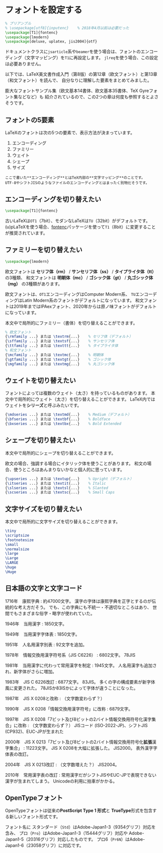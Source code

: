 # フォントを設定する

```latex
% プリアンブル
% \usepackage[utf8]{inputenc}    % 2018年4月以前は必要だった
\usepackage[T1]{fontenc}
\usepackage{lmodern}
\usepackage[deluxe, uplatex, jis2004]{otf}
```

ドキュメントクラスに``jsarticle``系や``beamer``を使う場合は、フォントのエンコーディング（文字マッピング）を``T1``に再設定します。
``jlreq``を使う場合、この設定は必要ありません。

以下では、LaTeX美文書作成入門（第8版）の第12章（欧文フォント）と第13章（和文フォント）を読んで、
自分なりに理解した要素をまとめてみました。

膨大なフォントサンプル集（欧文基本14書体、欧文基本35書体、TeX Gyreフォント集などなど）も
紹介されているので、この2つの章は何度も参照するとよさそうです。

## フォントの5要素

LaTeXのフォントは次の5つの要素で、表示方法が決まっています。

1. エンコーディング
1. ファミリー
1. ウェイト
1. シェープ
1. サイズ

```{note}
ここで書いた**エンコーディング**とはTeX内部の**文字マッピング**のことです。
UTF-8やシフトJISのようなファイルのエンコーディングとはまったく別物だそうです。
```

## エンコーディングを切り替えたい

```latex
\usepackage[T1]{fontenc}
```

古いLaTeXは``OT1``（7bit）、モダンなLaTeXは``TU``（32bit）がデフォルトです。
(u)pLaTeXを使う場合、[fontenc](latex-fontenc.md)パッケージを使って``T1``（8bit）に変更することが推奨されています。

## ファミリーを切り替えたい

```latex
\usepackage{lmodern}
```

欧文フォントは **セリフ体（rm）** / **サンセリフ体（ss）** / **タイプライタ体（tt）** の3種類、
和文フォントは **明朝体（mc）** / **ゴシック体（gt）** / **丸ゴシック体（mg）** の3種類があります。

欧文フォントは、``OT1``エンコーディングはComputer Modern系、
``TU``エンコーディングはLatin Modern系のフォントがデフォルトになっています。
和文フォントは2019年まではIPAexフォント、2020年からは原ノ味フォントがデフォルトになっています。

本文中で局所的にファミリー（書体）を切り替えることができます。

```latex
% 欧文フォント
{\rmfamily ...} または \textrm{...}    % セリフ体（デフォルト）
{\sffamily ...} または \textsf{...}    % サンセリフ体
{\ttfamily ...} または \texttt{...}    % タイプライタ体
% 和文フォント
{\mcfamily ...} または \textmc{...}    % 明朝体
{\gtfamily ...} または \textgt{...}    % ゴシック体
{\mgfamily ...} または \textmg{...}    % 丸ゴシック体
```

## ウェイトを切り替えたい

フォントによっては複数のウェイト（太さ）を持っているものがあります。
本文中で局所的にウェイト（太さ）を切り替えることができます。
LaTeX内ではウェイトを**シリーズ**と呼ぶみたいです。

```latex
{\mdseries ...} または \textmd{...}    % Medium（デフォルト）
{\bfseries ...} または \textbf{...}    % Boldface
{\bxseries ...} または \textbx{...}    % Bold Extended
```

## シェープを切り替えたい

本文中で局所的にシェープを切り替えることができます。

欧文の場合、強調する場合にイタリック体を使うことがあります。
和文の場合、使うところはあんまりないかなと個人的に思っています。

```latex
{\upseries ...} または \textup{...}    % Upright（デフォルト）
{\itseries ...} または \textit{...}    % Italic
{\slseries ...} または \textsl{...}    % Slanted
{\scseries ...} または \textsc{...}    % Small Caps
```

## 文字サイズを切り替えたい

本文中で局所的に文字サイズを切り替えることができます。

```latex
\tiny
\scriptsize
\footnotesize
\small
\normalsize
\large
\Large
\LARGE
\huge
\Huge
```


## 日本語の文字と文字コード

1716年　康熙字典
:   約47000文字。
    漢字の字体は康熙字典を正字とするのが伝統的な考え方だそう。
    でも、この字典にも不統一・不適切なところはあり、
    世間でもさまざまな俗字・略字が使われていた。

1946年　当用漢字
:   1850文字。

1949年　当用漢字字体表
:   1850文字。

1951年　人名用漢字別表
:   92文字を追加。

1978年　情報交換用漢字符号系（JIS C6226）
:   6802文字。
    78JIS

1981年　当用漢字に代わって常用漢字を制定
:   1945文字。
    人名用漢字も追加され、新字体がさらに増加。

1983年　JIS C 6226改訂
:   6877文字。
    83JIS。
    多くの字の構成要素が新字体風に変更された。
    78JISか83ISかによって字体が違うことになった。

1987年　JIS X 0208と改称
:   （文字数変わらず？）

1990年　JIS X 0208「情報交換用漢字符号」に改称
:   6879文字。

1997年　JIS X 0208「7ビット及び8ビットの2バイト情報交換用符号化漢字集合」に改称
:   （文字数変わらず？）
    JISコード (ISO-2022-JP)、シフトJIS (CP932)、EUC-JPが生まれた

2000年　JIS X 0213「7ビット及び8ビットの2バイト情報交換用符号化**拡張**漢字集合」
:   11223文字。
    JIS X 0208を大幅に拡張した。
    JIS2000。
    表外漢字字体表の改訂。

2004年　JIS X 0213改訂
:   （文字数増えた？）
    JIS2004。

2010年　常用漢字表の改訂
:   常用漢字だがシフトJISやEUC-JPで表現できない漢字が生まれてしまう。
    Unicodeの利用に拍車がかかる。


## OpenTypeフォント

OpenTypeフォントは従来の**PostScript Type 1 形式**と
**TrueType**形式を包含する新しいフォント形式です。

フォント名に
スタンダード（``Std``）はAdobe-Japan1-3（9354グリフ）対応を含み、
プロ（``Pro``）はAdobe-Japan1-3（15444グリフ）対応や
Adobe-Japan1-5（20316グリフ）対応したものです。
プロ6（``Pr6N``）はAdobe-Japan1-6（23058グリフ）に対応です。
